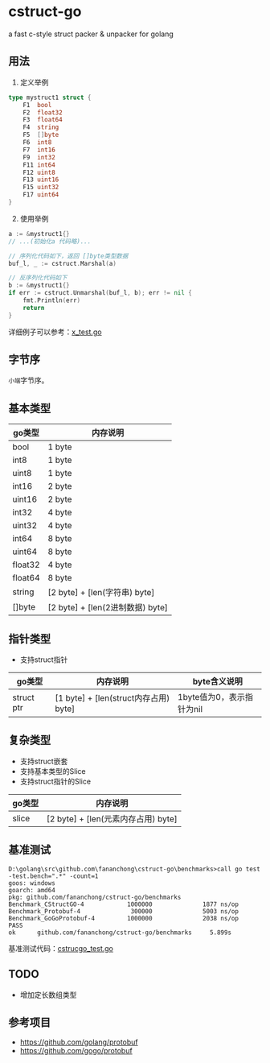 # cstruct-go

a fast c-style struct packer & unpacker for golang

## 用法

1. 定义举例

  ```go
  type mystruct1 struct {
      F1  bool
      F2  float32
      F3  float64
      F4  string
      F5  []byte
      F6  int8
      F7  int16
      F9  int32
      F11 int64
      F12 uint8
      F13 uint16
      F15 uint32
      F17 uint64
  }
  ```

2. 使用举例

  ```go
  a := &mystruct1{}
  // ...(初始化a 代码略)...

  // 序列化代码如下，返回 []byte类型数据
  buf_l, _ := cstruct.Marshal(a)

  // 反序列化代码如下
  b := &mystruct1{}
  if err := cstruct.Unmarshal(buf_l, b); err != nil {
      fmt.Println(err)
      return
  }
  ```

  详细例子可以参考：[x_test.go](tests/x_test.go)

## 字节序

`小端`字节序。


## 基本类型

go类型    | 内存说明
------- | ----------------------------
bool    | 1 byte
int8    | 1 byte
uint8   | 1 byte
int16   | 2 byte
uint16  | 2 byte
int32   | 4 byte
uint32  | 4 byte
int64   | 8 byte
uint64  | 8 byte
float32 | 4 byte
float64 | 8 byte
string  | [2 byte] + [len(字符串) byte]
[]byte  | [2 byte] + [len(2进制数据) byte]

## 指针类型

- 支持struct指针

go类型        | 内存说明                                |byte含义说明
------------ | ---------------------------------------|--------------
struct ptr   | [1 byte] + [len(struct内存占用) byte]   | 1byte值为0，表示指针为nil


## 复杂类型

- 支持struct嵌套
- 支持基本类型的Slice
- 支持struct指针的Slice

go类型  | 内存说明
----- | -----------------------------
slice | [2 byte] + [len(元素内存占用) byte]

## 基准测试

```dos
D:\golang\src\github.com\fananchong\cstruct-go\benchmarks>call go test -test.bench=".*" -count=1
goos: windows
goarch: amd64
pkg: github.com/fananchong/cstruct-go/benchmarks
Benchmark_CStructGO-4            1000000              1877 ns/op
Benchmark_Protobuf-4              300000              5003 ns/op
Benchmark_GoGoProtobuf-4         1000000              2038 ns/op
PASS
ok      github.com/fananchong/cstruct-go/benchmarks     5.899s
```

基准测试代码：[cstrucgo_test.go](benchmarks/cstrucgo_test.go)


## TODO

- 增加定长数组类型


## 参考项目

- <https://github.com/golang/protobuf>
- <https://github.com/gogo/protobuf>

